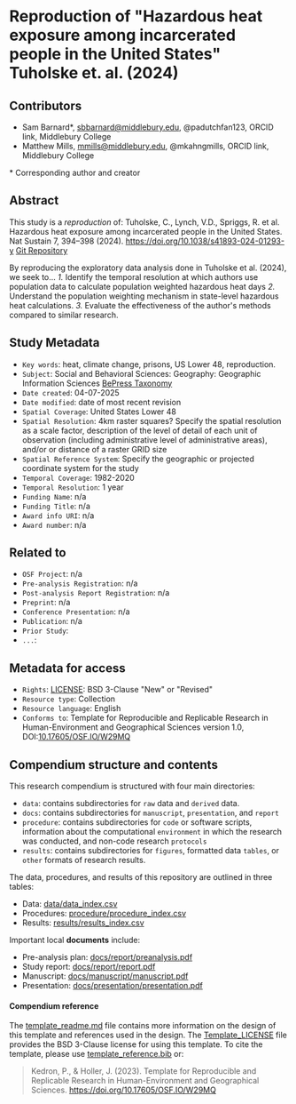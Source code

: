# Reproduction of "Hazardous heat exposure among incarcerated people in the United States" Tuholske et. al. (2024)
## Contributors

- Sam Barnard\*, sbbarnard@middlebury.edu, @padutchfan123, ORCID link, Middlebury College
- Matthew Mills, mmills@middlebury.edu, @mkahngmills, ORCID link, Middlebury College

\* Corresponding author and creator

## Abstract

This study is a *reproduction* of:
Tuholske, C., Lynch, V.D., Spriggs, R. et al. Hazardous heat exposure among incarcerated people in the United States. Nat Sustain 7, 394–398 (2024). https://doi.org/10.1038/s41893-024-01293-y
[Git Repository](https://github.com/sparklabnyc/temperature_prisons_united_states_2024)

By reproducing the exploratory data analysis done in Tuholske et al. (2024), we seek to...
*1.* Identify the temporal resolution at which authors use population data to calculate population weighted hazardous heat days
*2.* Understand the population weighting mechanism in state-level hazardous heat calculations. 
*3.* Evaluate the effectiveness of the author's methods compared to similar research. 

## Study Metadata

- `Key words`: heat, climate change, prisons, US Lower 48, reproduction.
- `Subject`: Social and Behavioral Sciences: Geography: Geographic Information Sciences [BePress Taxonomy](http://digitalcommons.bepress.com/cgi/viewcontent.cgi?article=1008&context=reference)
- `Date created`: 04-07-2025
- `Date modified`: date of most recent revision
- `Spatial Coverage`: United States Lower 48
- `Spatial Resolution`: 4km raster squares? Specify the spatial resolution as a scale factor, description of the level of detail of each unit of observation (including administrative level of administrative areas), and/or or distance of a raster GRID size
- `Spatial Reference System`: Specify the geographic or projected coordinate system for the study
- `Temporal Coverage`: 1982-2020
- `Temporal Resolution`: 1 year
- `Funding Name`: n/a
- `Funding Title`: n/a
- `Award info URI`: n/a
- `Award number`: n/a

## Related to

- `OSF Project`: n/a
- `Pre-analysis Registration`: n/a
- `Post-analysis Report Registration`: n/a
- `Preprint`: n/a
- `Conference Presentation`: n/a
- `Publication`: n/a
- `Prior Study`:
- `...`:

## Metadata for access

- `Rights`: [LICENSE](LICENSE): BSD 3-Clause "New" or "Revised"
- `Resource type`: Collection
- `Resource language`: English
- `Conforms to`: Template for Reproducible and Replicable Research in Human-Environment and Geographical Sciences version 1.0, DOI:[10.17605/OSF.IO/W29MQ](https://doi.org/10.17605/OSF.IO/W29MQ)

## Compendium structure and contents

This research compendium is structured with four main directories:

- `data`: contains subdirectories for `raw` data and `derived` data.
- `docs`: contains subdirectories for `manuscript`, `presentation`, and `report`
- `procedure`: contains subdirectories for `code` or software scripts, information about the computational `environment` in which the research was conducted, and non-code research `protocols`
- `results`: contains subdirectories for `figures`, formatted data `tables`, or `other` formats of research results.

The data, procedures, and results of this repository are outlined in three tables:
- Data: [data/data_index.csv](data/data_index.csv)
- Procedures: [procedure/procedure_index.csv](procedure/procedure_index.csv)
- Results: [results/results_index.csv](results/results_index.csv)

Important local **documents** include:
- Pre-analysis plan: [docs/report/preanalysis.pdf](docs/report/preanalysis.pdf)
- Study report: [docs/report/report.pdf](docs/report/report.pdf)
- Manuscript: [docs/manuscript/manuscript.pdf](docs/manuscript/manuscript.pdf)
- Presentation: [docs/presentation/presentation.pdf](docs/presentation/presentation.pdf)

#### Compendium reference

The [template_readme.md](template_readme.md) file contains more information on the design of this template and references used in the design.
The [Template_LICENSE](Template_LICENSE) file provides the BSD 3-Clause license for using this template.
To cite the template, please use [template_reference.bib](template_reference.bib) or:
> Kedron, P., & Holler, J. (2023). Template for Reproducible and Replicable Research in Human-Environment and Geographical Sciences. https://doi.org/10.17605/OSF.IO/W29MQ
